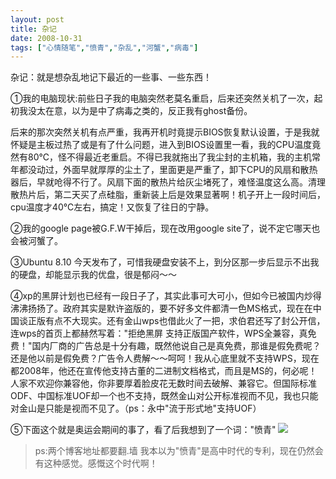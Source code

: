 ```yaml
---
layout: post
title: 杂记
date: 2008-10-31
tags: ["心情随笔","愤青","杂乱","河蟹","病毒"]
---
```


杂记：就是想杂乱地记下最近的一些事、一些东西！

①我的电脑现状:前些日子我的电脑突然老莫名重启，后来还突然关机了一次，起初我没太在意，以为是中了病毒之类的，反正我有ghost备份。

<!--more-->

后来的那次突然关机有点严重，我再开机时竟提示BIOS恢复默认设置，于是我就怀疑是主板过热了或是有了什么问题，进入到BIOS设置里一看，我的CPU温度竟然有80℃，怪不得最近老重启。不得已我就拖出了我尘封的主机箱，我的主机常年都没动过，外面早就厚厚的尘土了，里面更是严重了，卸下CPU的风扇和散热器后，早就呛得不行了。风扇下面的散热片给灰尘堵死了，难怪温度这么高。清理散热片后，第二天买了点硅脂，重新装上后是效果显著啊！机子开上一段时间后，cpu温度才40℃左右，搞定！又恢复了往日的宁静。

②我的google page被G.F.W干掉后，现在改用google site了，说不定它哪天也会被河蟹了。

③Ubuntu 8.10 今天发布了，可惜我硬盘安装不上，到分区那一步后显示不出我的硬盘，却能显示我的优盘，很是郁闷～～

④xp的黑屏计划也已经有一段日子了，其实此事可大可小，但如今已被国内炒得沸沸扬扬了。政府其实是默许盗版的，要不好多文件都清一色MS格式，现在在中国谈正版有点不大现实。还有金山wps也借此火了一把，求伯君还写了封公开信，连wps的首页上都赫然写着："拒绝黑屏 支持正版国产软件，WPS全兼容，真免费！"国内厂商的广告总是十分有趣，既然他说自己是真免费，那谁是假免费呢？还是他以前是假免费？广告令人费解～～呵呵！我从心底里就不支持WPS，现在都2008年，他还在宣传他支持古董的二进制文档格式，而且是MS的，何必呢！人家不欢迎你兼容他，你非要厚着脸皮花无数时间去破解、兼容它。但国际标准ODF、中国标准UOF却一个也不支持，既然金山对公开标准视而不见，我也只能对金山是只能是视而不见了。（ps：永中"流于形式地"支持UOF）

⑤下面这个就是奥运会期间的事了，看了后我想到了一个词："愤青"
![](4058946141_d5dbe36d68_o.gif)
> ps:两个博客地址都要翻.墙
我本以为"愤青"是高中时代的专利，现在仍然会有这种感觉。感慨这个时代啊！